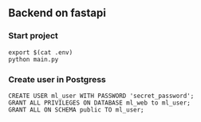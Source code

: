 Backend on fastapi
----


### Start project

    export $(cat .env)
    python main.py


### Create user in Postgress

    CREATE USER ml_user WITH PASSWORD 'secret_password';
    GRANT ALL PRIVILEGES ON DATABASE ml_web to ml_user;
    GRANT ALL ON SCHEMA public TO ml_user;
